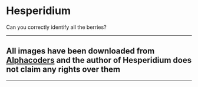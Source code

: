 # Hesperidium
Can you correctly identify all the berries? 

---
## All images have been downloaded from [Alphacoders](https://www.alphacoders.com/) and the author of Hesperidium does not claim any rights over them
---
